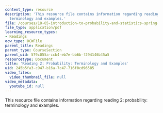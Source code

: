 ```yaml
---
content_type: resource
description: 'This resource file contains information regarding reading 2: probability:
  terminology and examples.'
file: /courses/18-05-introduction-to-probability-and-statistics-spring-2014/245b5fa3c947b16a7c47716f0cd96585_MIT18_05S14_Reading2.pdf
file_type: application/pdf
learning_resource_types:
- Readings
ocw_type: OCWFile
parent_title: Readings
parent_type: CourseSection
parent_uid: 579c055a-ccb4-eb7e-bb6b-f294146b45a5
resourcetype: Document
title: 'Reading 2: Probability: Terminology and Examples'
uid: 245b5fa3-c947-b16a-7c47-716f0cd96585
video_files:
  video_thumbnail_file: null
video_metadata:
  youtube_id: null
---
```

This resource file contains information regarding reading 2: probability: terminology and examples.

